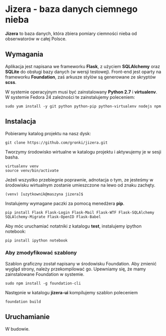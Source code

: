 # Jizera - baza danych ciemnego nieba

**Jizera** to baza danych, która zbiera pomiary ciemności nieba
od obserwatorów w całej Polsce.

## Wymagania

Aplikacja jest napisana we frameworku **Flask**, z użyciem **SQLAlchemy** oraz **SQLite** do obsługi bazy danych (w wersji testowej). Front-end jest oparty na frameworku **Foundation**, zaś arkusze stylów są generowane ze skryptów **scss**.

W systemie operacyjnym
musi być zainstalowany **Python 2.7** i **virtualenv**. W systemie Fedora 24 zależności te zainstalujemy poleceniem:
```
sudo yum install -y git python python-pip python-virtualenv nodejs npm
```

## Instalacja

Pobieramy katalog projektu na nasz dysk:

```
git clone https://github.com/gronki/jizera.git
```

Tworzymy środowisko wirtualne w katalogu projektu i aktywujemy je
w sesji basha.
```
virtualenv venv
source venv/bin/activate
```
Jeżeli wszystko przebiegnie poprawnie, adnotacja o tym, ze jesteśmy w środowisku wirtualnym zostanie umieszczone na lewo od znaku zachęty.
```
(venv) [uzytkownik@maszyna jizera]$
```
Instalujemy wymagane paczki za pomocą menedżera **pip**.
```
pip install Flask Flask-Login Flask-Mail Flask-WTF Flask-SQLAlchemy SQLAlchemy-Migrate Flask-OpenID Flask-Babel
```

Aby móc uruchamiać notatniki z katalogu **test**, instalujemy ipython notebook:
```
pip install ipython notebook
```

### Aby zmodyfikować szablony

Szablon graficzny został napisany w środowisku Foundation. Aby zmienić wygląd strony,
należy przekompilować go. Upewniamy się, że mamy zainstalowane Foundation w systemie.
```
sudo npm install -g foundation-cli
```
Następnie w katalogu **jizera-ui** kompilujemy szablon poleceniem
```
foundation build
```

## Uruchamianie

W budowie.
